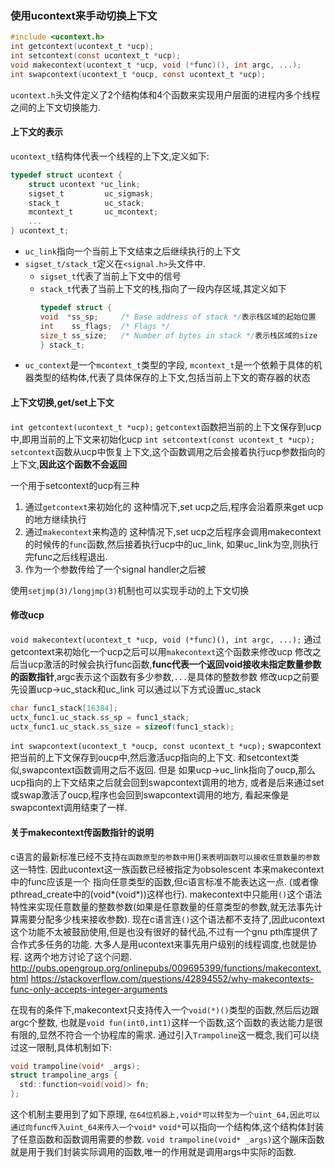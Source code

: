 

### 使用ucontext来手动切换上下文
```c
#include <ucontext.h>
int getcontext(ucontext_t *ucp);
int setcontext(const ucontext_t *ucp);
void makecontext(ucontext_t *ucp, void (*func)(), int argc, ...);
int swapcontext(ucontext_t *oucp, const ucontext_t *ucp);
```

`ucontext.h`头文件定义了2个结构体和4个函数来实现用户层面的进程内多个线程之间的上下文切换能力.

#### 上下文的表示
`ucontext_t`结构体代表一个线程的上下文,定义如下:
```c
typedef struct ucontext {
    struct ucontext *uc_link;
    sigset_t         uc_sigmask;
    stack_t          uc_stack;
    mcontext_t       uc_mcontext;
    ...
} ucontext_t;
```

+ `uc_link`指向一个当前上下文结束之后继续执行的上下文
+ `sigset_t/stack_t`定义在`<signal.h>`头文件中.
    - `sigset_t`代表了当前上下文中的信号
    - `stack_t`代表了当前上下文的栈,指向了一段内存区域,其定义如下
        ```c
        typedef struct {
        void  *ss_sp;     /* Base address of stack */表示栈区域的起始位置
        int    ss_flags;  /* Flags */
        size_t ss_size;   /* Number of bytes in stack */表示栈区域的size
        } stack_t;
        ```
+ `uc_context`是一个`mcontext_t`类型的字段,
`mcontext_t`是一个依赖于具体的机器类型的结构体,代表了具体保存的上下文,包括当前上下文的寄存器的状态


#### 上下文切换,get/set上下文
`int getcontext(ucontext_t *ucp);`
`getcontext`函数把当前的上下文保存到ucp中,即用当前的上下文来初始化ucp
`int setcontext(const ucontext_t *ucp);`
`setcontext`函数从ucp中恢复上下文,这个函数调用之后会接着执行ucp参数指向的上下文,**因此这个函数不会返回**

一个用于setcontext的ucp有三种

1. 通过`getcontext`来初始化的
这种情况下,set ucp之后,程序会沿着原来get ucp的地方继续执行
2. 通过`makecontext`来构造的
这种情况下,set ucp之后程序会调用makecontext的时候传的`func`函数,然后接着执行ucp中的uc_link,
如果uc_link为空,则执行完func之后线程退出.
3. 作为一个参数传给了一个signal handler之后被


使用`setjmp(3)/longjmp(3)`机制也可以实现手动的上下文切换

#### 修改ucp
`void makecontext(ucontext_t *ucp, void (*func)(), int argc, ...);`
通过getcontext来初始化一个ucp之后可以用`makecontext`这个函数来修改ucp
修改之后当ucp激活的时候会执行func函数,**func代表一个返回void接收未指定数量参数的函数指针**,argc表示这个函数有多少参数,`...`是具体的整数参数
修改ucp之前要先设置ucp->uc_stack和uc_link
可以通过以下方式设置uc_stack
```c
char func1_stack[16384];
uctx_func1.uc_stack.ss_sp = func1_stack;
uctx_func1.uc_stack.ss_size = sizeof(func1_stack);
```

`int swapcontext(ucontext_t *oucp, const ucontext_t *ucp);`
swapcontext把当前的上下文保存到oucp中,然后激活ucp指向的上下文.
和setcontext类似,swapcontext函数调用之后不返回.
但是
如果ucp->uc_link指向了oucp,那么ucp指向的上下文结束之后就会回到swapcontext调用的地方,
或者是后来通过set或swap激活了oucp,程序也会回到swapcontext调用的地方,
看起来像是swapcontext调用结束了一样.

#### 关于makecontext传函数指针的说明
c语言的最新标准已经不支持`在函数原型的参数中用`()`来表明函数可以接收任意数量的参数`这一特性.
因此ucontext这一族函数已经被指定为obsolescent
本来makecontext中的func应该是一个 指向任意类型的函数,但c语言标准不能表达这一点.
(或者像pthread_create中的(void*(void*))这样也行).
makecontext中只能用`()`这个语法特性来实现任意数量的整数参数(如果是任意数量的任意类型的参数,就无法事先计算需要分配多少栈来接收参数).
现在c语言连`()`这个语法都不支持了,因此ucontext这个功能不太被鼓励使用,但是也没有很好的替代品,不过有一个gnu pth库提供了合作式多任务的功能.
大多人是用ucontext来事先用户级别的线程调度,也就是协程.
这两个地方讨论了这个问题.
http://pubs.opengroup.org/onlinepubs/009695399/functions/makecontext.html
https://stackoverflow.com/questions/42894552/why-makecontexts-func-only-accepts-integer-arguments

在现有的条件下,makecontext只支持传入一个`void(*)()`类型的函数,然后后边跟argc个整数,
也就是`void fun(int0,int1)`这样一个函数,这个函数的表达能力是很有限的,显然不符合一个协程库的需求.
通过引入`Trampoline`这一概念,我们可以绕过这一限制,具体机制如下:
```c
void trampoline(void* _args);
struct trampoline_args {
  std::function<void(void)> fn;
};    
```
这个机制主要用到了如下原理,
`在64位机器上,void*可以转型为一个uint_64,因此可以通过向func传入uint_64来传入一个void*`
`void*`可以指向一个结构体,这个结构体封装了任意函数和函数调用需要的参数.
`void trampoline(void* _args)`这个蹦床函数就是用于我们封装实际调用的函数,唯一的作用就是调用args中实际的函数.